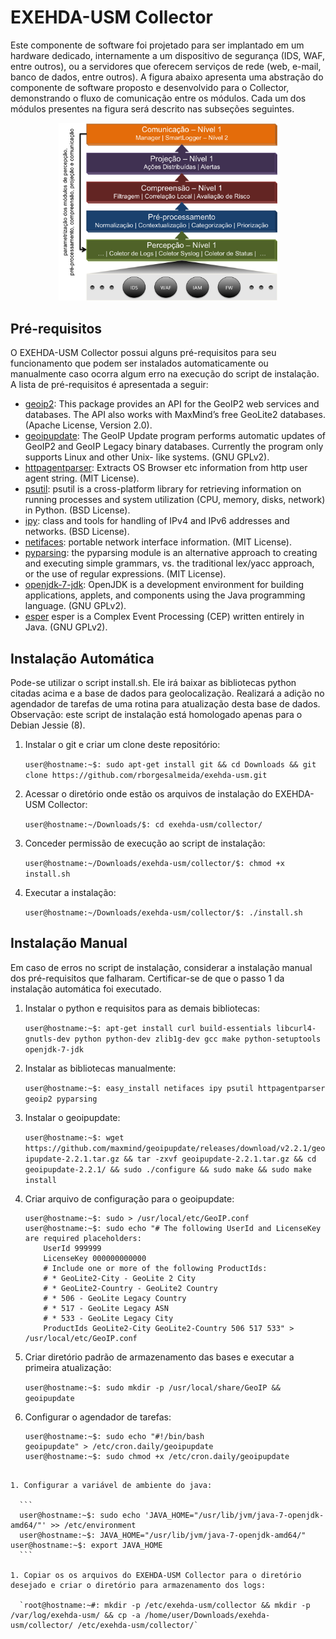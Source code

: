 # EXEHDA-USM Collector

Este componente de software foi projetado para ser implantado em um hardware dedicado, internamente a um dispositivo de segurança (IDS, WAF, entre outros), ou a servidores que oferecem serviços de rede (web, e-mail, banco de dados, entre outros). A figura abaixo apresenta uma abstração do componente de software proposto e desenvolvido para o Collector, demonstrando o fluxo de comunicação entre os módulos. Cada um dos módulos presentes na figura será descrito nas subseções seguintes.

<p align="center">
  <img src="https://github.com/rborgesalmeida/exehda-usm/raw/prototipo-dissertacao/collector/exehda-usm-collector.png" width="350"/>
</p>


## Pré-requisitos

O EXEHDA-USM Collector possui alguns pré-requisitos para seu funcionamento que podem ser instalados automaticamente ou manualmente caso ocorra algum erro na execução do script de instalação. A lista de pré-requisitos é apresentada a seguir:

* [geoip2](https://pypi.python.org/pypi/geoip2): This package provides an API for the GeoIP2 web services and databases. The API also works with MaxMind’s free GeoLite2 databases. (Apache License, Version 2.0).
* [geoipupdate](https://github.com/maxmind/geoipupdate): The GeoIP Update program performs automatic updates of GeoIP2 and GeoIP Legacy binary databases. Currently the program only supports Linux and other Unix- like systems. (GNU GPLv2).
* [httpagentparser](https://pypi.python.org/pypi/httpagentparser/): Extracts OS Browser etc information from http user agent string. (MIT License).
* [psutil](https://pypi.python.org/pypi/psutil/): psutil is a cross-platform library for retrieving information on running processes and system utilization (CPU, memory, disks, network) in Python. (BSD License).
* [ipy](https://pypi.python.org/pypi/IPy/): class and tools for handling of IPv4 and IPv6 addresses and networks. (BSD License).
* [netifaces](https://pypi.python.org/pypi/netifaces/): portable network interface information. (MIT License).
* [pyparsing](https://pypi.python.org/pypi/pyparsing/): the pyparsing module is an alternative approach to creating and executing  simple grammars, vs. the traditional lex/yacc approach, or the use of  regular expressions. (MIT License).
* [openjdk-7-jdk](https://packages.debian.org/en/wheezy/openjdk-7-jdk): OpenJDK is a development environment for building applications, applets, and components using the Java programming language. (GNU GPLv2).
* [esper](http://www.espertech.com/products/index.php) esper is a Complex Event Processing (CEP) written entirely in Java. (GNU GPLv2).
 
## Instalação Automática
Pode-se utilizar o script install.sh. Ele irá baixar as bibliotecas python citadas acima e a base de dados para geolocalização. Realizará a adição no agendador de tarefas de uma rotina para atualização desta base de dados. Observação: este script de instalação está homologado apenas para o Debian Jessie (8).

 1. Instalar o git e criar um clone deste repositório:	
 
 	`user@hostname:~$: sudo apt-get install git && cd Downloads && git clone https://github.com/rborgesalmeida/exehda-usm.git`

 1. Acessar o diretório onde estão os arquivos de instalação do EXEHDA-USM Collector:
 
 	`user@hostname:~/Downloads/$: cd exehda-usm/collector/`

 1. Conceder permissão de execução ao script de instalação:
 
	`user@hostname:~/Downloads/exehda-usm/collector/$: chmod +x install.sh`

 1. Executar a instalação: 
 
	`user@hostname:~/Downloads/exehda-usm/collector/$: ./install.sh`

## Instalação Manual
Em caso de erros no script de instalação, considerar a instalação manual dos pré-requisitos que falharam. Certificar-se de que o passo 1 da instalação automática foi executado.

1. Instalar o python e requisitos para as demais bibliotecas:

	`user@hostname:~$: apt-get install curl build-essentials libcurl4-gnutls-dev python python-dev zlib1g-dev gcc make python-setuptools openjdk-7-jdk`
	
1. Instalar as bibliotecas manualmente: 

	`user@hostname:~$: easy_install netifaces ipy psutil httpagentparser geoip2 pyparsing`
	
1. Instalar o geoipupdate:

	`user@hostname:~$: wget https://github.com/maxmind/geoipupdate/releases/download/v2.2.1/geoipupdate-2.2.1.tar.gz && tar -zxvf geoipupdate-2.2.1.tar.gz && cd geoipupdate-2.2.1/ && sudo ./configure && sudo make && sudo make install`

1. Criar arquivo de configuração para o geoipupdate:

	```
	user@hostname:~$: sudo > /usr/local/etc/GeoIP.conf
	user@hostname:~$: sudo echo "# The following UserId and LicenseKey are required placeholders:
		UserId 999999
		LicenseKey 000000000000 
		# Include one or more of the following ProductIds:
		# * GeoLite2-City - GeoLite 2 City
		# * GeoLite2-Country - GeoLite2 Country
		# * 506 - GeoLite Legacy Country
		# * 517 - GeoLite Legacy ASN
		# * 533 - GeoLite Legacy City
		ProductIds GeoLite2-City GeoLite2-Country 506 517 533" > /usr/local/etc/GeoIP.conf
	```
	
1. Criar diretório padrão de armazenamento das bases e executar a primeira atualização:	
	 
	`user@hostname:~$: sudo mkdir -p /usr/local/share/GeoIP && geoipupdate`
	
1. Configurar o agendador de tarefas:

	```
	user@hostname:~$: sudo echo "#!/bin/bash
	geoipupdate" > /etc/cron.daily/geoipupdate
	user@hostname:~$: sudo chmod +x /etc/cron.daily/geoipupdate
  ```

1. Configurar a variável de ambiente do java: 
 
	```
	user@hostname:~$: sudo echo 'JAVA_HOME="/usr/lib/jvm/java-7-openjdk-amd64/"' >> /etc/environment
	user@hostname:~$: JAVA_HOME="/usr/lib/jvm/java-7-openjdk-amd64/"
  user@hostname:~$: export JAVA_HOME
	```

1. Copiar os os arquivos do EXEHDA-USM Collector para o diretório desejado e criar o diretório para armazenamento dos logs:

 	`root@hostname:~#: mkdir -p /etc/exehda-usm/collector && mkdir -p /var/log/exehda-usm/ && cp -a /home/user/Downloads/exehda-usm/collector/ /etc/exehda-usm/collector/`


